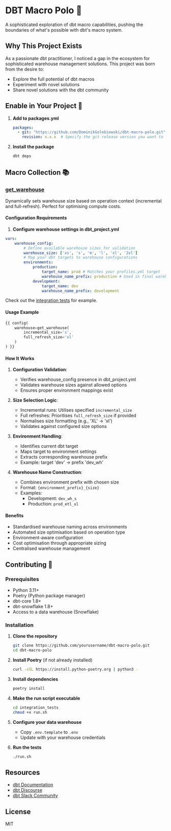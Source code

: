 # DBT Macro Polo 🎯

A sophisticated exploration of dbt macro capabilities, pushing the boundaries of what's possible with dbt's macro system.

## Why This Project Exists

As a passionate dbt practitioner, I noticed a gap in the ecosystem for sophisticated warehouse management solutions. This project was born from the desire to:

- Explore the full potential of dbt macros
- Experiment with novel solutions
- Share novel solutions with the dbt community

## Enable in Your Project 🔌

1. **Add to packages.yml**
   ```yaml
   packages:
     - git: "https://github.com/DominikGolebiewski/dbt-macro-polo.git"
       revision: x.x.x  # Specify the git release version you want to use
   ```

2. **Install the package**
   ```bash
   dbt deps
   ```

## Macro Collection 📚

### [get_warehouse](macros/get_warehouse/get_warehouse.sql)

Dynamically sets warehouse size based on operation context (incremental and full-refresh). Perfect for optimising compute costs.

#### Configuration Requirements

1. **Configure warehouse settings in dbt_project.yml**

```yaml
vars:
    warehouse_config:
        # Define available warehouse sizes for validation
        warehouse_size: ['xs', 's', 'm', 'l', 'xl', '2xl']
        # Map your dbt targets to warehouse configurations
        environments:
            production:
                target_name: prod # Matches your profiles.yml target
                warehouse_name_prefix: production # Used in final warehouse name
            development:
                target_name: dev
                warehouse_name_prefix: development
```

Check out the [integration tests](integration_tests/dbt_project.yml) for example.

#### Usage Example

```sql
{{ config(
    warehouse=get_warehouse(
        incremental_size='s',
        full_refresh_size='xl'
    )
) }}
```


#### How It Works

1. **Configuration Validation**:
   - Verifies warehouse_config presence in dbt_project.yml
   - Validates warehouse sizes against allowed options
   - Ensures proper environment mappings exist

2. **Size Selection Logic**:
   - Incremental runs: Utilises specified `incremental_size`
   - Full refreshes: Prioritises `full_refresh_size` if provided
   - Normalises size formatting (e.g., 'XL' → 'xl')
   - Validates against configured size options

3. **Environment Handling**:
   - Identifies current dbt target
   - Maps target to environment settings
   - Extracts corresponding warehouse prefix
   - Example: target 'dev' → prefix 'dev_wh'

4. **Warehouse Name Construction**:
   - Combines environment prefix with chosen size
   - Format: `{environment_prefix}_{size}`
   - Examples:
     - Development: `dev_wh_s`
     - Production: `prod_etl_xl`

#### Benefits
- Standardised warehouse naming across environments
- Automated size optimisation based on operation type
- Environment-aware configuration
- Cost optimisation through appropriate sizing
- Centralised warehouse management

## Contributing 🤝

### Prerequisites

- Python 3.11+
- Poetry (Python package manager)
- dbt-core 1.8+
- dbt-snowflake 1.8+
- Access to a data warehouse (Snowflake)

### Installation

1. **Clone the repository**
   ```bash
   git clone https://github.com/yourusername/dbt-macro-polo.git
   cd dbt-macro-polo
   ```

2. **Install Poetry** (if not already installed)
   ```bash
   curl -sSL https://install.python-poetry.org | python3 -
   ```

3. **Install dependencies**
   ```bash
   poetry install
   ```

4. **Make the run script executable**
   ```bash
   cd integration_tests
   chmod +x run.sh
   ```

5. **Configure your data warehouse**
   - Copy `.env.template` to `.env`
   - Update with your warehouse credentials

6. **Run the tests**
   ```bash
   ./run.sh
   ```

## Resources
- [dbt Documentation](https://docs.getdbt.com/)
- [dbt Discourse](https://discourse.getdbt.com/)
- [dbt Slack Community](https://community.getdbt.com/)

## License

MIT